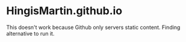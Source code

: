 # HingisMartin.github.io

This doesn't work because Github only servers static content. Finding alternative to run it.
